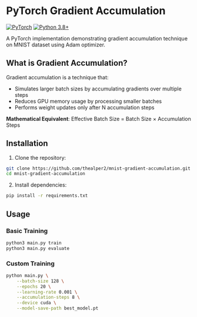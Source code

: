 # PyTorch Gradient Accumulation

[![PyTorch](https://img.shields.io/badge/PyTorch-%23EE4C2C.svg?logo=PyTorch&logoColor=white)](https://pytorch.org/)
[![Python 3.8+](https://img.shields.io/badge/python-3.8+-blue.svg)](https://www.python.org/downloads/)

A PyTorch implementation demonstrating gradient accumulation technique on MNIST dataset using Adam optimizer.

## What is Gradient Accumulation?

Gradient accumulation is a technique that:
- Simulates larger batch sizes by accumulating gradients over multiple steps
- Reduces GPU memory usage by processing smaller batches
- Performs weight updates only after N accumulation steps

**Mathematical Equivalent**:
Effective Batch Size = Batch Size × Accumulation Steps


## Installation

1. Clone the repository:
```bash
git clone https://github.com/thealper2/mnist-gradient-accumulation.git
cd mnist-gradient-accumulation
```

2. Install dependencies:
```bash
pip install -r requirements.txt
```

## Usage

### Basic Training

```bash
python3 main.py train
python3 main.py evaluate
```

### Custom Training

```bash
python main.py \
    --batch-size 128 \
    --epochs 20 \
    --learning-rate 0.001 \
    --accumulation-steps 8 \
    --device cuda \
    --model-save-path best_model.pt
```